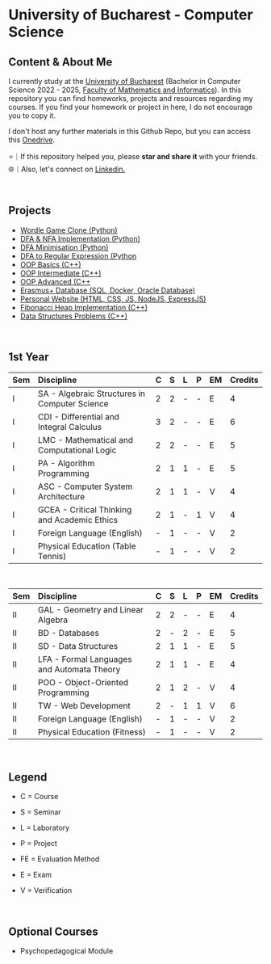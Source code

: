 # University of Bucharest - Computer Science

## Content & About Me

I currently study at the [University of Bucharest](https://unibuc.ro/student-ub/) (Bachelor in Computer Science 2022 - 2025, [Faculty of Mathematics and Informatics](https://fmi.unibuc.ro/)). In this repository you can find homeworks, projects and resources regarding my courses. If you find your homework or project in here, I do not encourage you to copy it.

I don't host any further materials in this Github Repo, but you can access this [Onedrive](https://onedrive.live.com/?authkey=%21ADIdim6u6%5FcQOgU&id=B32B3D474907C551%2126888&cid=B32B3D474907C551).

⭐｜If this repository helped you, please **star and share it** with your friends. <br>
🌐｜Also, let's connect on [Linkedin.](https://www.linkedin.com/in/alxcraciun/) 

<br>

## Projects

- [Wordle Game Clone (Python)](https://github.com/alxcraciun/wordle)
- [DFA & NFA Implementation (Python)](https://github.com/alxcraciun/dfa_nfa)
- [DFA Minimisation (Python)](https://github.com/alxcraciun/dfa_minimisation)
- [DFA to Regular Expression (Python](https://github.com/alxcraciun/dfa_to_regex)
- [OOP Basics (C++)](https://github.com/alxcraciun/oop-basics)
- [OOP Intermediate (C++)](https://github.com/alxcraciun/oop-intermediate)
- [OOP Advanced (C++]()
- [Erasmus+ Database (SQL, Docker, Oracle Database)]()
- [Personal Website (HTML, CSS, JS, NodeJS, ExpressJS)](https://github.com/alxcraciun/website)
- [Fibonacci Heap Implementation (C++)](https://github.com/alxcraciun/fibonacci-heap)
- [Data Structures Problems (C++)](https://github.com/alxcraciun/data_structures)

<br>

## 1st Year

| Sem | Discipline                                    | C   | S   | L   | P   | EM  | Credits |
| :-- | :-------------------------------------------- | :-- | :-- | :-- | :-- | :-- | :------ |
| I   | SA - Algebraic Structures in Computer Science | 2   | 2   | \-  | \-  | E   | 4       |
| I   | CDI - Differential and Integral Calculus      | 3   | 2   | \-  | \-  | E   | 6       |
| I   | LMC - Mathematical and Computational Logic    | 2   | 2   | \-  | \-  | E   | 5       |
| I   | PA - Algorithm Programming                    | 2   | 1   | 1   | \-  | E   | 5       |
| I   | ASC - Computer System Architecture            | 2   | 1   | 1   | \-  | V   | 4       |
| I   | GCEA - Critical Thinking and Academic Ethics  | 2   | 1   | \-  | 1   | V   | 4       |
| I   | Foreign Language (English)                    | \-  | 1   | \-  | \-  | V   | 2       |
| I   | Physical Education (Table Tennis)             | \-  | 1   | \-  | \-  | V   | 2       |

<br>

| Sem | Discipline                                 | C   | S   | L   | P   | EM  | Credits |
| :-- | :----------------------------------------- | :-- | :-- | :-- | :-- | :-- | :------ |
| II  | GAL - Geometry and Linear Algebra          | 2   | 2   | \-  | \-  | E   | 4       |
| II  | BD - Databases                             | 2   | \-  | 2   | \-  | E   | 5       |
| II  | SD - Data Structures                       | 2   | 1   | 1   | \-  | E   | 5       |
| II  | LFA - Formal Languages and Automata Theory | 2   | 1   | 1   | \-  | E   | 4       |
| II  | POO - Object-Oriented Programming          | 2   | 1   | 2   | \-  | V   | 4       |
| II  | TW - Web Development                       | 2   | \-  | 1   | 1   | V   | 6       |
| II  | Foreign Language (English)                 | \-  | 1   | \-  | \-  | V   | 2       |
| II  | Physical Education (Fitness)               | \-  | 1   | \-  | \-  | V   | 2       |

<br>

## Legend

- C = Course
- S = Seminar
- L = Laboratory
- P = Project
  
- FE = Evaluation Method
- E = Exam
- V = Verification

<br>

## Optional Courses
- Psychopedagogical Module

